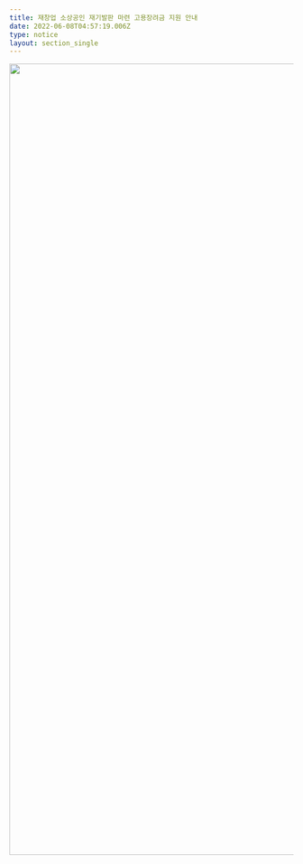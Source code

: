 ```yaml
---
title: 재창업 소상공인 재기발판 마련 고용장려금 지원 안내
date: 2022-06-08T04:57:19.006Z
type: notice
layout: section_single
---
```

<p><a href="https://news.seoul.go.kr/economy/?p=518098" target="_blank" rel="noopener"><img src="https://drive.tiny.cloud/1/engl1s97gj9hrxpoa7eh7z5f05ozxfm1box3nxkh4j7a43ei/90f566e0-6107-475a-9c6c-a7b8a6aca2ac" alt="" width="1001" height="1401" /></a></p>